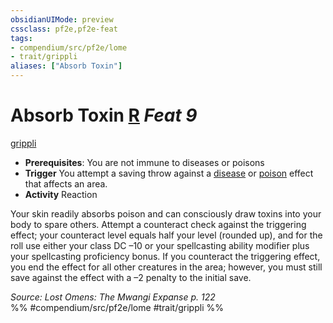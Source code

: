 ```yaml
---
obsidianUIMode: preview
cssclass: pf2e,pf2e-feat
tags:
- compendium/src/pf2e/lome
- trait/grippli
aliases: ["Absorb Toxin"]
---
```

# Absorb Toxin  [R](../../rules/core-rulebook/chapter-9-playing-the-game.md#Actions "Reaction") *Feat 9*  
[grippli](../../rules/traits/grippli-b2.md)  

- **Prerequisites**: You are not immune to diseases or poisons
- **Trigger** You attempt a saving throw against a [disease](../../rules/traits/disease.md) or [poison](../../rules/traits/poison.md) effect that affects an area.
- **Activity** Reaction

Your skin readily absorbs poison and can consciously draw toxins into your body to spare others. Attempt a counteract check against the triggering effect; your counteract level equals half your level (rounded up), and for the roll use either your class DC –10 or your spellcasting ability modifier plus your spellcasting proficiency bonus. If you counteract the triggering effect, you end the effect for all other creatures in the area; however, you must still save against the effect with a –2 penalty to the initial save.

*Source: Lost Omens: The Mwangi Expanse p. 122*  
%% #compendium/src/pf2e/lome #trait/grippli %%